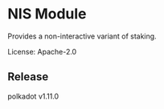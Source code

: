 # NIS Module

Provides a non-interactive variant of staking.

License: Apache-2.0


## Release

polkadot v1.11.0
